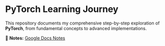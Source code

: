 # PyTorch Learning Journey

This repository documents my comprehensive step-by-step exploration of **PyTorch**, from fundamental concepts to advanced implementations.  

📄 **Notes:** [Google Docs Notes](https://docs.google.com/document/d/1AWZSROCe9HRleEmyH_jvyabk-jUHv-tLUZrC_vpEEgY/edit?usp=sharing)

